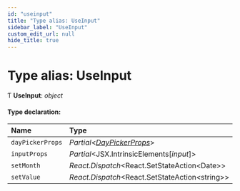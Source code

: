 ```yaml
---
id: "useinput"
title: "Type alias: UseInput"
sidebar_label: "UseInput"
custom_edit_url: null
hide_title: true
---
```


# Type alias: UseInput

Ƭ **UseInput**: *object*

#### Type declaration:

Name | Type |
:------ | :------ |
`dayPickerProps` | *Partial*<[*DayPickerProps*](daypickerprops.md)\> |
`inputProps` | *Partial*<JSX.IntrinsicElements[*input*]\> |
`setMonth` | *React.Dispatch*<React.SetStateAction<Date\>\> |
`setValue` | *React.Dispatch*<React.SetStateAction<string\>\> |
